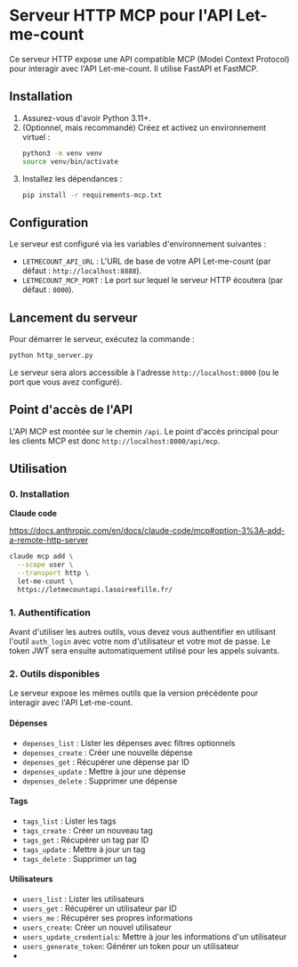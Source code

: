# Serveur HTTP MCP pour l'API Let-me-count

Ce serveur HTTP expose une API compatible MCP (Model Context Protocol) pour interagir avec l'API Let-me-count. Il utilise FastAPI et FastMCP.

## Installation

1.  Assurez-vous d'avoir Python 3.11+.
2.  (Optionnel, mais recommandé) Créez et activez un environnement virtuel :
    ```bash
    python3 -m venv venv
    source venv/bin/activate
    ```
3.  Installez les dépendances :
    ```bash
    pip install -r requirements-mcp.txt
    ```

## Configuration

Le serveur est configuré via les variables d'environnement suivantes :

-   `LETMECOUNT_API_URL` : L'URL de base de votre API Let-me-count (par défaut : `http://localhost:8888`).
-   `LETMECOUNT_MCP_PORT` : Le port sur lequel le serveur HTTP écoutera (par défaut : `8000`).

## Lancement du serveur

Pour démarrer le serveur, exécutez la commande :

```bash
python http_server.py
```

Le serveur sera alors accessible à l'adresse `http://localhost:8000` (ou le port que vous avez configuré).

## Point d'accès de l'API

L'API MCP est montée sur le chemin `/api`. Le point d'accès principal pour les clients MCP est donc `http://localhost:8000/api/mcp`.

## Utilisation

### 0. Installation

**Claude code**

https://docs.anthropic.com/en/docs/claude-code/mcp#option-3%3A-add-a-remote-http-server

```bash
claude mcp add \
  --scope user \
  --transport http \
  let-me-count \
  https://letmecountapi.lasoireefille.fr/
```


### 1. Authentification

Avant d'utiliser les autres outils, vous devez vous authentifier en utilisant l'outil `auth_login` avec votre nom d'utilisateur et votre mot de passe. Le token JWT sera ensuite automatiquement utilisé pour les appels suivants.

### 2. Outils disponibles

Le serveur expose les mêmes outils que la version précédente pour interagir avec l'API Let-me-count.

#### Dépenses
- `depenses_list` : Lister les dépenses avec filtres optionnels
- `depenses_create` : Créer une nouvelle dépense
- `depenses_get` : Récupérer une dépense par ID
- `depenses_update` : Mettre à jour une dépense
- `depenses_delete` : Supprimer une dépense

#### Tags
- `tags_list` : Lister les tags
- `tags_create` : Créer un nouveau tag
- `tags_get` : Récupérer un tag par ID
- `tags_update` : Mettre à jour un tag
- `tags_delete` : Supprimer un tag

#### Utilisateurs
- `users_list` : Lister les utilisateurs
- `users_get` : Récupérer un utilisateur par ID
- `users_me` : Récupérer ses propres informations
- `users_create`: Créer un nouvel utilisateur
- `users_update_credentials`: Mettre à jour les informations d'un utilisateur
- `users_generate_token`: Générer un token pour un utilisateur
- 
